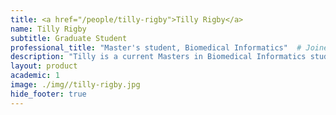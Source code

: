 ```yaml
---
title: <a href="/people/tilly-rigby">Tilly Rigby</a>
name: Tilly Rigby
subtitle: Graduate Student
professional_title: "Master's student, Biomedical Informatics"  # Joined professional titles
description: "Tilly is a current Masters in Biomedical Informatics student at Harvard Medical School. She graduated from Tufts University in 2023 with a Bachelor’s degree in Computer Science. She is currently working with Dr. Dominik Glodzik, focusing on mutational signature analysis for structural variants in cancer genomes."
layout: product
academic: 1
image: ./img//tilly-rigby.jpg
hide_footer: true
---
```

